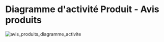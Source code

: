 # Diagramme d'activité Produit - Avis produits

![avis_produits_diagramme_activite](https://user-images.githubusercontent.com/16959583/74383427-75607680-4def-11ea-86aa-8490a61409f5.png)
